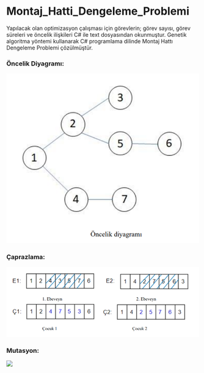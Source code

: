 # Montaj_Hatti_Dengeleme_Problemi
Yapılacak olan optimizasyon çalışması için görevlerin; görev sayısı, görev süreleri ve öncelik ilişkileri C# ile text dosyasından okunmuştur. Genetik algoritma yöntemi kullanarak C# programlama dilinde Montaj Hattı Dengeleme Problemi çözülmüştür.
### Öncelik Diyagramı:
<img src="https://github.com/beyzakaratas/Montaj_Hatti_Dengeleme_Problemi/blob/master/Montaj_Hatt%C4%B1_Dengeleme/%C3%96ncelik_Diyagram%C4%B1.png" width="auto">

### Çaprazlama:
<img src="https://github.com/beyzakaratas/Montaj_Hatti_Dengeleme_Problemi/blob/master/Montaj_Hatt%C4%B1_Dengeleme/%C3%87aprazlama.png" width="auto">


### Mutasyon:
<img src="https://github.com/beyzakaratas/Montaj_Hatti_Dengeleme_Problemi/blob/master/Montaj_Hatt%C4%B1_Dengeleme/Mutasyon.png" width="auto">
